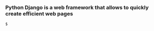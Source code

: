 ### Python Django is a web framework that allows to quickly create efficient web pages
```shell
$ 
```